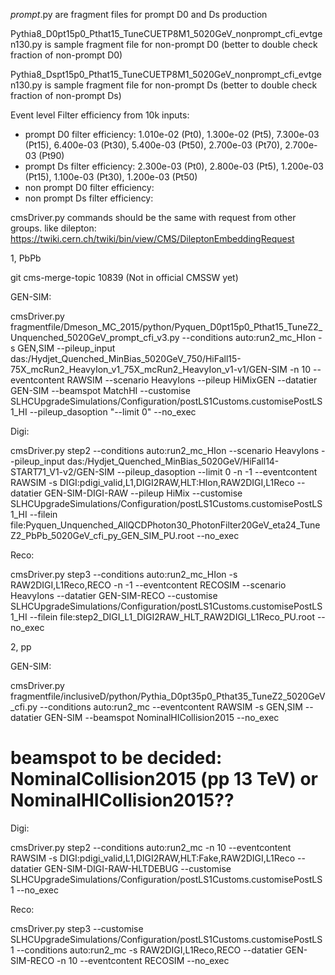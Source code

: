 *prompt*.py are fragment files for prompt D0 and Ds production

Pythia8_D0pt15p0_Pthat15_TuneCUETP8M1_5020GeV_nonprompt_cfi_evtgen130.py is sample fragment file for non-prompt D0 (better to double check fraction of non-prompt D0)

Pythia8_Dspt15p0_Pthat15_TuneCUETP8M1_5020GeV_nonprompt_cfi_evtgen130.py is sample fragment file for non-prompt Ds (better to double check fraction of non-prompt Ds)


Event level Filter efficiency from 10k inputs:
- prompt D0 filter efficiency: 1.010e-02 (Pt0), 1.300e-02 (Pt5), 7.300e-03 (Pt15), 6.400e-03 (Pt30), 5.400e-03 (Pt50), 2.700e-03 (Pt70), 2.700e-03 (Pt90)
- prompt Ds filter efficiency: 2.300e-03 (Pt0), 2.800e-03 (Pt5), 1.200e-03 (Pt15), 1.100e-03 (Pt30), 1.200e-03 (Pt50)
- non prompt D0 filter efficiency:
- non prompt Ds filter efficiency:


cmsDriver.py commands should be the same with request from other groups. like dilepton: https://twiki.cern.ch/twiki/bin/view/CMS/DileptonEmbeddingRequest

1, PbPb

git cms-merge-topic 10839 (Not in official CMSSW yet)

GEN-SIM:

cmsDriver.py fragmentfile/Dmeson_MC_2015/python/Pyquen_D0pt15p0_Pthat15_TuneZ2_Unquenched_5020GeV_prompt_cfi_v3.py --conditions auto:run2_mc_HIon -s GEN,SIM --pileup_input das:/Hydjet_Quenched_MinBias_5020GeV_750/HiFall15-75X_mcRun2_HeavyIon_v1_75X_mcRun2_HeavyIon_v1-v1/GEN-SIM -n 10 --eventcontent RAWSIM --scenario HeavyIons --pileup HiMixGEN --datatier GEN-SIM --beamspot MatchHI --customise SLHCUpgradeSimulations/Configuration/postLS1Customs.customisePostLS1_HI --pileup_dasoption "--limit 0" --no_exec

Digi:

cmsDriver.py step2 --conditions auto:run2_mc_HIon --scenario HeavyIons --pileup_input das:/Hydjet_Quenched_MinBias_5020GeV/HiFall14-START71_V1-v2/GEN-SIM --pileup_dasoption --limit 0 -n -1 --eventcontent RAWSIM -s DIGI:pdigi_valid,L1,DIGI2RAW,HLT:HIon,RAW2DIGI,L1Reco --datatier GEN-SIM-DIGI-RAW --pileup HiMix --customise SLHCUpgradeSimulations/Configuration/postLS1Customs.customisePostLS1_HI --filein file:Pyquen_Unquenched_AllQCDPhoton30_PhotonFilter20GeV_eta24_TuneZ2_PbPb_5020GeV_cfi_py_GEN_SIM_PU.root --no_exec

Reco:

cmsDriver.py step3 --conditions auto:run2_mc_HIon -s RAW2DIGI,L1Reco,RECO -n -1 --eventcontent RECOSIM --scenario HeavyIons --datatier GEN-SIM-RECO --customise SLHCUpgradeSimulations/Configuration/postLS1Customs.customisePostLS1_HI --filein file:step2_DIGI_L1_DIGI2RAW_HLT_RAW2DIGI_L1Reco_PU.root --no_exec


2, pp

GEN-SIM:

cmsDriver.py fragmentfile/inclusiveD/python/Pythia_D0pt35p0_Pthat35_TuneZ2_5020GeV_cfi.py --conditions auto:run2_mc --eventcontent RAWSIM -s GEN,SIM --datatier GEN-SIM --beamspot NominalHICollision2015 --no_exec

# beamspot to be decided: NominalCollision2015 (pp 13 TeV) or NominalHICollision2015??

Digi:

cmsDriver.py step2 --conditions auto:run2_mc -n 10 --eventcontent RAWSIM -s DIGI:pdigi_valid,L1,DIGI2RAW,HLT:Fake,RAW2DIGI,L1Reco --datatier GEN-SIM-DIGI-RAW-HLTDEBUG --customise SLHCUpgradeSimulations/Configuration/postLS1Customs.customisePostLS1 --no_exec

Reco:

cmsDriver.py step3 --customise SLHCUpgradeSimulations/Configuration/postLS1Customs.customisePostLS1 --conditions auto:run2_mc -s RAW2DIGI,L1Reco,RECO --datatier GEN-SIM-RECO -n 10 --eventcontent RECOSIM --no_exec
